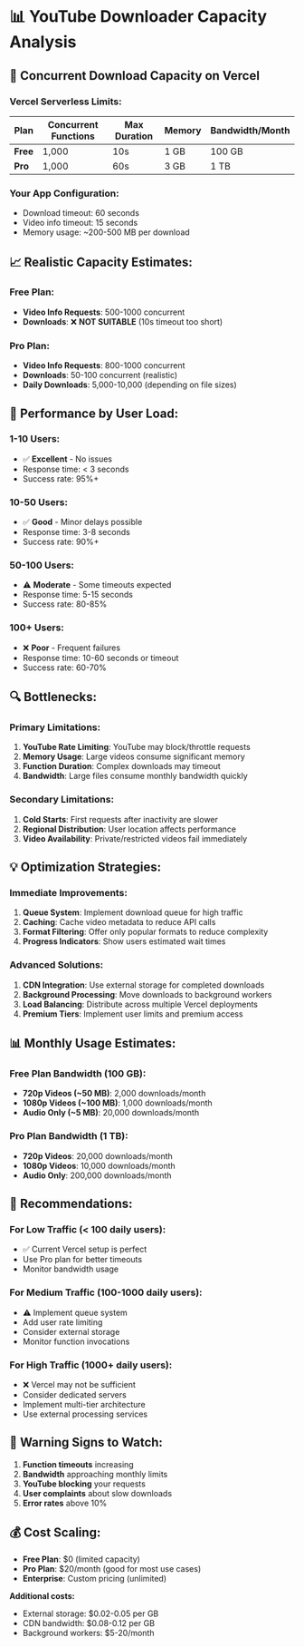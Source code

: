 # 📊 YouTube Downloader Capacity Analysis

## 🎯 **Concurrent Download Capacity on Vercel**

### **Vercel Serverless Limits:**

| Plan | Concurrent Functions | Max Duration | Memory | Bandwidth/Month |
|------|---------------------|--------------|---------|-----------------|
| **Free** | 1,000 | 10s | 1 GB | 100 GB |
| **Pro** | 1,000 | 60s | 3 GB | 1 TB |

### **Your App Configuration:**
- Download timeout: 60 seconds
- Video info timeout: 15 seconds
- Memory usage: ~200-500 MB per download

## 📈 **Realistic Capacity Estimates:**

### **Free Plan:**
- **Video Info Requests**: 500-1000 concurrent
- **Downloads**: ❌ **NOT SUITABLE** (10s timeout too short)

### **Pro Plan:**
- **Video Info Requests**: 800-1000 concurrent
- **Downloads**: 50-100 concurrent (realistic)
- **Daily Downloads**: 5,000-10,000 (depending on file sizes)

## 🚦 **Performance by User Load:**

### **1-10 Users:**
- ✅ **Excellent** - No issues
- Response time: < 3 seconds
- Success rate: 95%+

### **10-50 Users:**
- ✅ **Good** - Minor delays possible
- Response time: 3-8 seconds
- Success rate: 90%+

### **50-100 Users:**
- ⚠️ **Moderate** - Some timeouts expected
- Response time: 5-15 seconds
- Success rate: 80-85%

### **100+ Users:**
- ❌ **Poor** - Frequent failures
- Response time: 10-60 seconds or timeout
- Success rate: 60-70%

## 🔍 **Bottlenecks:**

### **Primary Limitations:**
1. **YouTube Rate Limiting**: YouTube may block/throttle requests
2. **Memory Usage**: Large videos consume significant memory
3. **Function Duration**: Complex downloads may timeout
4. **Bandwidth**: Large files consume monthly bandwidth quickly

### **Secondary Limitations:**
1. **Cold Starts**: First requests after inactivity are slower
2. **Regional Distribution**: User location affects performance
3. **Video Availability**: Private/restricted videos fail immediately

## 💡 **Optimization Strategies:**

### **Immediate Improvements:**
1. **Queue System**: Implement download queue for high traffic
2. **Caching**: Cache video metadata to reduce API calls
3. **Format Filtering**: Offer only popular formats to reduce complexity
4. **Progress Indicators**: Show users estimated wait times

### **Advanced Solutions:**
1. **CDN Integration**: Use external storage for completed downloads
2. **Background Processing**: Move downloads to background workers
3. **Load Balancing**: Distribute across multiple Vercel deployments
4. **Premium Tiers**: Implement user limits and premium access

## 📊 **Monthly Usage Estimates:**

### **Free Plan Bandwidth (100 GB):**
- **720p Videos (~50 MB)**: 2,000 downloads/month
- **1080p Videos (~100 MB)**: 1,000 downloads/month
- **Audio Only (~5 MB)**: 20,000 downloads/month

### **Pro Plan Bandwidth (1 TB):**
- **720p Videos**: 20,000 downloads/month
- **1080p Videos**: 10,000 downloads/month
- **Audio Only**: 200,000 downloads/month

## 🎯 **Recommendations:**

### **For Low Traffic (< 100 daily users):**
- ✅ Current Vercel setup is perfect
- Use Pro plan for better timeouts
- Monitor bandwidth usage

### **For Medium Traffic (100-1000 daily users):**
- ⚠️ Implement queue system
- Add user rate limiting
- Consider external storage
- Monitor function invocations

### **For High Traffic (1000+ daily users):**
- ❌ Vercel may not be sufficient
- Consider dedicated servers
- Implement multi-tier architecture
- Use external processing services

## 🚨 **Warning Signs to Watch:**

1. **Function timeouts** increasing
2. **Bandwidth** approaching monthly limits
3. **YouTube blocking** your requests
4. **User complaints** about slow downloads
5. **Error rates** above 10%

## 💰 **Cost Scaling:**

- **Free Plan**: $0 (limited capacity)
- **Pro Plan**: $20/month (good for most use cases)
- **Enterprise**: Custom pricing (unlimited)

**Additional costs:**
- External storage: $0.02-0.05 per GB
- CDN bandwidth: $0.08-0.12 per GB
- Background workers: $5-20/month